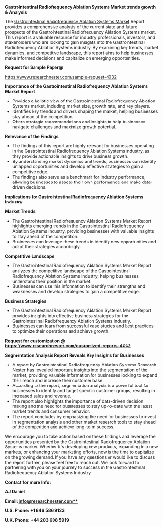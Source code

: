 ﻿<a name="_hlk169704084"></a><a name="_hlk168649135"></a><a name="_hlk167721000"></a>**Gastrointestinal Radiofrequency Ablation Systems Market trends growth & Analysis**

The [Gastrointestinal Radiofrequency Ablation Systems Market](https://www.researchnester.com/reports/gastrointestinal-radiofrequency-ablation-systems-market/4032) Report provides a comprehensive analysis of the current state and future prospects of the Gastrointestinal Radiofrequency Ablation Systems market. This report is a valuable resource for industry professionals, investors, and stakeholders who are looking to gain insights into the Gastrointestinal Radiofrequency Ablation Systems industry. By examining key trends, market dynamics, and competitive landscape, this report aims to help businesses make informed decisions and capitalize on emerging opportunities.

**Request for Sample Paper@**

<https://www.researchnester.com/sample-request-4032>

**Importance of the Gastrointestinal Radiofrequency Ablation Systems Market Report**

- Provides a holistic view of the Gastrointestinal Radiofrequency Ablation Systems market, including market size, growth rate, and key players.
- Identifies key trends and drivers shaping the market, helping businesses stay ahead of the competition.
- Offers strategic recommendations and insights to help businesses navigate challenges and maximize growth potential.

**Relevance of the Findings**	

- The findings of this report are highly relevant for businesses operating in the Gastrointestinal Radiofrequency Ablation Systems industry, as they provide actionable insights to drive business growth.
- By understanding market dynamics and trends, businesses can identify untapped opportunities and develop effective strategies to gain a competitive edge.
- The findings also serve as a benchmark for industry performance, allowing businesses to assess their own performance and make data-driven decisions.

**Implications for Gastrointestinal Radiofrequency Ablation Systems  Industry**

**Market Trends**

- The Gastrointestinal Radiofrequency Ablation Systems Market Report highlights emerging trends in the Gastrointestinal Radiofrequency Ablation Systems industry, providing businesses with valuable insights to stay ahead of the competition.
- Businesses can leverage these trends to identify new opportunities and adapt their strategies accordingly.

**Competitive Landscape**

- The Gastrointestinal Radiofrequency Ablation Systems Market Report analyzes the competitive landscape of the Gastrointestinal Radiofrequency Ablation Systems industry, helping businesses understand their position in the market.
- Businesses can use this information to identify their strengths and weaknesses and develop strategies to gain a competitive edge.

**Business Strategies**

- The Gastrointestinal Radiofrequency Ablation Systems Market Report provides insights into effective business strategies for the Gastrointestinal Radiofrequency Ablation Systems industry.
- Businesses can learn from successful case studies and best practices to optimize their operations and achieve growth.

**Request for customization @ <https://www.researchnester.com/customized-reports-4032>**

**Segmentation Analysis Report Reveals Key Insights for Businesses**

- A report by Gastrointestinal Radiofrequency Ablation Systems Research Nester has revealed important insights into the segmentation of the market, providing valuable information for businesses looking to expand their reach and increase their customer base.
- According to the report, segmentation analysis is a powerful tool for businesses to identify and target specific customer groups, resulting in increased sales and revenue.
- The report also highlights the importance of data-driven decision making and the need for businesses to stay up-to-date with the latest market trends and consumer behavior.
- The report concludes by emphasizing the need for businesses to invest in segmentation analysis and other market research tools to stay ahead of the competition and achieve long-term success.

We encourage you to take action based on these findings and leverage the opportunities presented by the Gastrointestinal Radiofrequency Ablation Systems market. Whether it's developing new products, expanding into new markets, or enhancing your marketing efforts, now is the time to capitalize on the growing demand. If you have any questions or would like to discuss the report further, please feel free to reach out. We look forward to partnering with you on your journey to success in the Gastrointestinal Radiofrequency Ablation Systems Industry.

**Contact for more Info:**

**AJ Daniel**

**Email: [info@researchnester.com**](mailto:info@researchnester.com "mailto:info@researchnester.com")**

**U.S. Phone: +1 646 586 9123**

**U.K. Phone: +44 203 608 5919**



